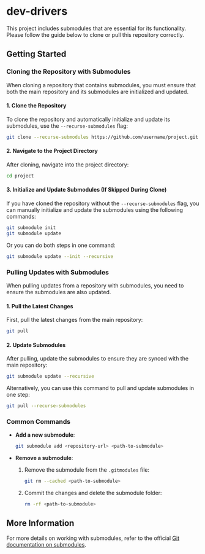 
# dev-drivers

This project includes submodules that are essential for its functionality. Please follow the guide below to clone or pull this repository correctly.

## Getting Started

### Cloning the Repository with Submodules

When cloning a repository that contains submodules, you must ensure that both the main repository and its submodules are initialized and updated.

#### 1. Clone the Repository

To clone the repository and automatically initialize and update its submodules, use the `--recurse-submodules` flag:

```bash
git clone --recurse-submodules https://github.com/username/project.git
```

#### 2. Navigate to the Project Directory

After cloning, navigate into the project directory:

```bash
cd project
```

#### 3. Initialize and Update Submodules (If Skipped During Clone)

If you have cloned the repository without the `--recurse-submodules` flag, you can manually initialize and update the submodules using the following commands:

```bash
git submodule init
git submodule update
```

Or you can do both steps in one command:

```bash
git submodule update --init --recursive
```

### Pulling Updates with Submodules

When pulling updates from a repository with submodules, you need to ensure the submodules are also updated.

#### 1. Pull the Latest Changes

First, pull the latest changes from the main repository:

```bash
git pull
```

#### 2. Update Submodules

After pulling, update the submodules to ensure they are synced with the main repository:

```bash
git submodule update --recursive
```

Alternatively, you can use this command to pull and update submodules in one step:

```bash
git pull --recurse-submodules
```

### Common Commands

- **Add a new submodule**: 
  ```bash
  git submodule add <repository-url> <path-to-submodule>
  ```

- **Remove a submodule**:
  1. Remove the submodule from the `.gitmodules` file:
     ```bash
     git rm --cached <path-to-submodule>
     ```
  2. Commit the changes and delete the submodule folder:
     ```bash
     rm -rf <path-to-submodule>
     ```

## More Information

For more details on working with submodules, refer to the official [Git documentation on submodules](https://git-scm.com/book/en/v2/Git-Tools-Submodules).
